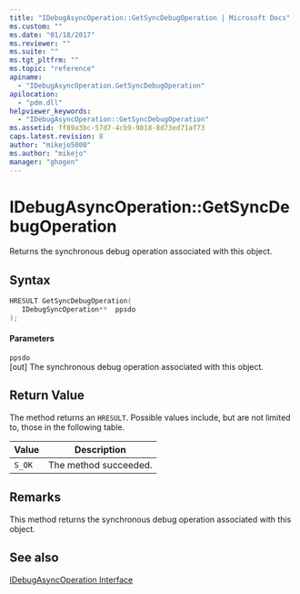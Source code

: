 ```yaml
---
title: "IDebugAsyncOperation::GetSyncDebugOperation | Microsoft Docs"
ms.custom: ""
ms.date: "01/18/2017"
ms.reviewer: ""
ms.suite: ""
ms.tgt_pltfrm: ""
ms.topic: "reference"
apiname: 
  - "IDebugAsyncOperation.GetSyncDebugOperation"
apilocation: 
  - "pdm.dll"
helpviewer_keywords: 
  - "IDebugAsyncOperation::GetSyncDebugOperation"
ms.assetid: ff89a3bc-57d7-4cb9-9818-8d73ed71af73
caps.latest.revision: 8
author: "mikejo5000"
ms.author: "mikejo"
manager: "ghogen"
---
```

# IDebugAsyncOperation::GetSyncDebugOperation
Returns the synchronous debug operation associated with this object.  
  
## Syntax  
  
```cpp
HRESULT GetSyncDebugOperation(  
   IDebugSyncOperation**  ppsdo  
);  
```  
  
#### Parameters  
 `ppsdo`  
 [out] The synchronous debug operation associated with this object.  
  
## Return Value  
 The method returns an `HRESULT`. Possible values include, but are not limited to, those in the following table.  
  
|Value|Description|  
|-----------|-----------------|  
|`S_OK`|The method succeeded.|  
  
## Remarks  
 This method returns the synchronous debug operation associated with this object.  
  
## See also  
 [IDebugAsyncOperation Interface](../../winscript/reference/idebugasyncoperation-interface.md)